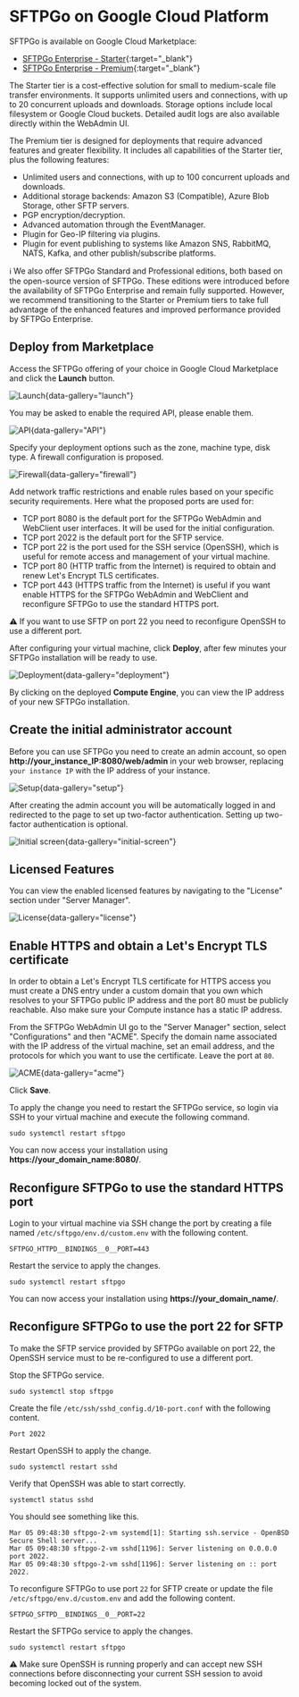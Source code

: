 # SFTPGo on Google Cloud Platform

SFTPGo is available on Google Cloud Marketplace:

- [SFTPGo Enterprise - Starter](https://console.cloud.google.com/marketplace/product/sunlit-theory-450708-g7/sftpgo-enterprise-starter){:target="_blank"}
- [SFTPGo Enterprise - Premium](https://console.cloud.google.com/marketplace/product/sunlit-theory-450708-g7/sftpgo-enterprise-premium){:target="_blank"}

The Starter tier is a cost-effective solution for small to medium-scale file transfer environments. It supports unlimited users and connections, with up to 20 concurrent uploads and downloads. Storage options include local filesystem or Google Cloud buckets. Detailed audit logs are also available directly within the WebAdmin UI.

The Premium tier is designed for deployments that require advanced features and greater flexibility. It includes all capabilities of the Starter tier, plus the following features:

- Unlimited users and connections, with up to 100 concurrent uploads and downloads.
- Additional storage backends: Amazon S3 (Compatible), Azure Blob Storage, other SFTP servers.
- PGP encryption/decryption.
- Advanced automation through the EventManager.
- Plugin for Geo-IP filtering via plugins.
- Plugin for event publishing to systems like Amazon SNS, RabbitMQ, NATS, Kafka, and other publish/subscribe platforms.

:information_source: We also offer SFTPGo Standard and Professional editions, both based on the open-source version of SFTPGo. These editions were introduced before the availability of SFTPGo Enterprise and remain fully supported. However, we recommend transitioning to the Starter or Premium tiers to take full advantage of the enhanced features and improved performance provided by SFTPGo Enterprise.

## Deploy from Marketplace

Access the SFTPGo offering of your choice in Google Cloud Marketplace and click the **Launch** button.

![Launch](../assets/img/gcp-launch.png){data-gallery="launch"}

You may be asked to enable the required API, please enable them.

![API](../assets/img/gcp-api.png){data-gallery="API"}

Specify your deployment options such as the zone, machine type, disk type.
A firewall configuration is proposed.

![Firewall](../assets/img/gcp-firewall.png){data-gallery="firewall"}

Add network traffic restrictions and enable rules based on your specific security requirements.
Here what the proposed ports are used for:

- TCP port 8080 is the default port for the SFTPGo WebAdmin and WebClient user interfaces. It will be used for the initial configuration.
- TCP port 2022 is the default port for the SFTP service.
- TCP port 22 is the port used for the SSH service (OpenSSH), which is useful for remote access and management of your virtual machine.
- TCP port 80 (HTTP traffic from the Internet) is required to obtain and renew Let's Encrypt TLS certificates.
- TCP port 443 (HTTPS traffic from the Internet) is useful if you want enable HTTPS for the SFTPGo WebAdmin and WebClient and reconfigure SFTPGo to use the standard HTTPS port.

:warning: If you want to use SFTP on port 22 you need to reconfigure OpenSSH to use a different port.

After configuring your virtual machine, click **Deploy**, after few minutes your SFTPGo installation will be ready to use.

![Deployment](../assets/img/gcp_deployment.png){data-gallery="deployment"}

By clicking on the deployed **Compute Engine**, you can view the IP address of your new SFTPGo installation.

## Create the initial administrator account

Before you can use SFTPGo you need to create an admin account, so open **http://your_instance_IP:8080/web/admin** in your web browser, replacing `your instance IP` with the IP address of your instance.

![Setup](../assets/img/setup.png){data-gallery="setup"}

After creating the admin account you will be automatically logged in and redirected to the page to set up two-factor authentication. Setting up two-factor authentication is optional.

![Initial screen](../assets/img/initial-screen.png){data-gallery="initial-screen"}

## Licensed Features

You can view the enabled licensed features by navigating to the "License" section under "Server Manager".

![License](../assets/img/gcp-license.png){data-gallery="license"}

## Enable HTTPS and obtain a Let's Encrypt TLS certificate

In order to obtain a Let's Encrypt TLS certificate for HTTPS access you must create a DNS entry under a custom domain that you own which resolves to your SFTPGo public IP address and the port 80 must be publicly reachable.
Also make sure your Compute instance has a static IP address.

From the SFTPGo WebAdmin UI go to the "Server Manager" section, select "Configurations" and then "ACME".
Specify the domain name associated with the IP address of the virtual machine, set an email address, and the protocols for which you want to use the certificate. Leave the port at `80`.

![ACME](../assets/img/gcp_acme.png){data-gallery="acme"}

Click **Save**.

To apply the change you need to restart the SFTPGo service, so login via SSH to your virtual machine and execute the following command.

```shell
sudo systemctl restart sftpgo
```

You can now access your installation using **https://your_domain_name:8080/**.

## Reconfigure SFTPGo to use the standard HTTPS port

Login to your virtual machine via SSH change the port by creating a file named `/etc/sftpgo/env.d/custom.env` with the following content.

```shell
SFTPGO_HTTPD__BINDINGS__0__PORT=443
```

Restart the service to apply the changes.

```shell
sudo systemctl restart sftpgo
```

You can now access your installation using **https://your_domain_name/**.

## Reconfigure SFTPGo to use the port 22 for SFTP

To make the SFTP service provided by SFTPGo available on port 22, the OpenSSH service must to be re-configured to use a different port.

Stop the SFTPGo service.

```shell
sudo systemctl stop sftpgo
```

Create the file `/etc/ssh/sshd_config.d/10-port.conf` with the following content.

```shell
Port 2022
```

Restart OpenSSH to apply the change.

```shell
sudo systemctl restart sshd
```

Verify that OpenSSH was able to start correctly.

```shell
systemctl status sshd
```

You should see something like this.

```shell
Mar 05 09:48:30 sftpgo-2-vm systemd[1]: Starting ssh.service - OpenBSD Secure Shell server...
Mar 05 09:48:30 sftpgo-2-vm sshd[1196]: Server listening on 0.0.0.0 port 2022.
Mar 05 09:48:30 sftpgo-2-vm sshd[1196]: Server listening on :: port 2022.
```

To reconfigure SFTPGo to use port `22` for SFTP create or update the file `/etc/sftpgo/env.d/custom.env` and add the following content.

```shell
SFTPGO_SFTPD__BINDINGS__0__PORT=22
```

Restart the SFTPGo service to apply the changes.

```shell
sudo systemctl restart sftpgo
```

:warning: Make sure OpenSSH is running properly and can accept new SSH connections before disconnecting your current SSH session to avoid becoming locked out of the system.
